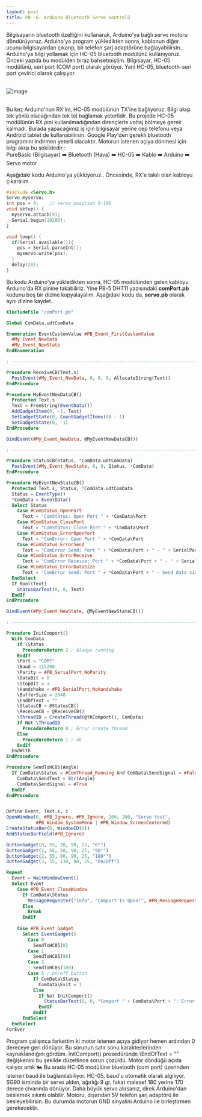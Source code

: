 ```yaml
---
layout: post
title: PB -6- Arduino Bluetooth Servo kontrolü
---
```


Bilgisayarın bluetooth özelliğini kullanarak, Arduino'ya bağlı servo motoru döndürüyoruz. Arduino'ya program yükledikten sonra, kablonun diğer ucunu bilgisayardan çıkarıp, bir telefon şarj adaptörüne bağlayabilirsin.<br>
Arduino'ya bilgi yollamak için HC-05 bluetooth modülünü kullanıyoruz. Önceki yazıda bu modülden biraz bahsetmiştim. Bilgisayar, HC-05 modülünü, seri port (COM port) olarak görüyor. Yani HC-05, bluetooth-seri port çevirici olarak çalışıyor. <br><br>

![image](https://github.com/user-attachments/assets/ca5a272b-9441-4e3b-ac48-5c81889dffec)<br><br>

Bu kez Arduino'nun RX'ini, HC-05 modülünün TX'ine bağlıyoruz. Bilgi akışı tek yönlü olacağından tek tel bağlamak yeterlidir. Bu projede HC-05 modülünün RX pini kullanılmadığından dirençlerle voltaj bölmeye gerek kalmadı. Burada yapacağımız iş için bilgisayar yerine cep telefonu veya Android tablet de kullanabilirsin. Google Play'den gerekli bluetooth programını indirmen yeterli olacaktır. Motorun istenen açıya dönmesi için bilgi akışı bu şekildedir :<br>
PureBasic (Bilgisayar) ➡️ Bluetooth (Hava) ➡️ HC-05 ➡️ Kablo ➡️ Arduino ➡️ Servo motor

Aşağıdaki kodu Arduino’ya yüklüyoruz.. Öncesinde, RX'e takılı olan kabloyu çıkaralım.

```c
#include <Servo.h>
Servo myservo;  
int pos = 0;    // servo position 0-180
void setup() {
  myservo.attach(9);  
  Serial.begin(19200);
}

void loop() {
  if(Serial.available()){
    pos = Serial.parseInt();
    myservo.write(pos); 
  }
  delay(20);
}
```

Bu kodu Arduino'ya yükledikten sonra, HC-05 modülünden gelen kabloyu Arduino'da RX pinine takabiliriz. Yine PB-5 DHT11 yazısındaki **comPort.pb** kodunu boş bir dizine kopyalayalım. Aşağıdaki kodu da, **servo.pb** olarak aynı dizine kaydet.

```pb
XIncludeFile "comPort.pb"

Global ComData.udtComData

Enumeration EventCustomValue #PB_Event_FirstCustomValue
  #My_Event_NewData
  #My_Event_NewState
EndEnumeration

; ---------------------------------------------------------------------------

Procedure ReceiveCB(Text.s)
  PostEvent(#My_Event_NewData, 0, 0, 0, AllocateString(Text))
EndProcedure

Procedure MyEventNewDataCB()
  Protected Text.s
  Text = FreeString(EventData())
  AddGadgetItem(0, -1, Text)
  SetGadgetState(0, CountGadgetItems(0) - 1)
  SetGadgetState(0, -1)
EndProcedure

BindEvent(#My_Event_NewData, @MyEventNewDataCB())

; ---------------------------------------------------------------------------

Procedure StatusCB(Status, *ComData.udtComData)
  PostEvent(#My_Event_NewState, 0, 0, Status, *ComData)
EndProcedure

Procedure MyEventNewStateCB()
  Protected Text.s, Status, *ComData.udtComData
  Status = EventType()
  *ComData = EventData()
  Select Status
    Case #ComStatus_OpenPort
      Text = "ComStatus: Open Port " + *ComData\Port
    Case #ComStatus_ClosePort
      Text = "ComStatus: Close Port " + *ComData\Port
    Case #ComStatus_ErrorOpenPort
      Text = "ComError: Open Port " + *ComData\Port
    Case #ComStatus_ErrorSend
      Text = "ComError Send: Port " + *ComData\Port + " - " + SerialPortErrorText(*ComData\SendError)
    Case #ComStatus_ErrorReceive
      Text = "ComError Receive: Port " + *ComData\Port + " - " + SerialPortErrorText(*ComData\ReceiveError)
    Case #ComStatus_ErrorDataSize
      Text = "ComError Send: Port " + *ComData\Port + " - Send data size to big."
  EndSelect
  If Bool(Text)
    StatusBarText(0, 0, Text)
  EndIf
EndProcedure

BindEvent(#My_Event_NewState, @MyEventNewStateCB())

; ---------------------------------------------------------------------------

Procedure InitComport()
  With ComData
    If \Status
      ProcedureReturn 2 ; Always running
    EndIf
    \Port = "COM7"
    \Baud = 115200
    \Parity = #PB_SerialPort_NoParity
    \DataBit = 8
    \StopBit = 1
    \Handshake = #PB_SerialPort_NoHandshake
    \BufferSize = 2048
    \EndOfText = ""
    \StatusCB = @StatusCB()
    \ReceiveCB = @ReceiveCB()
    \ThreadID = CreateThread(@thComport(), ComData)
    If Not \ThreadID
      ProcedureReturn 0 ; Error create thread
    Else
      ProcedureReturn 1 ; ok
    EndIf
  EndWith
EndProcedure

Procedure SendToHC05(Angle)
  If ComData\Status = #ComThread_Running And ComData\SendSignal = #False
    ComData\SendText = Str(Angle)
    ComData\SendSignal = #True
  EndIf
EndProcedure


Define Event, Text.s, i
OpenWindow(0, #PB_Ignore, #PB_Ignore, 200, 200, "Servo test", 
           #PB_Window_SystemMenu | #PB_Window_ScreenCentered)
CreateStatusBar(0, WindowID(0))
AddStatusBarField(#PB_Ignore)

ButtonGadget(0, 55, 20, 90, 25, "0°")
ButtonGadget(1, 55, 50, 90, 25, "90°")
ButtonGadget(2, 55, 80, 90, 25, "180°")
ButtonGadget(3, 55, 130, 90, 25, "On/Off")

Repeat
  Event = WaitWindowEvent()
  Select Event
    Case #PB_Event_CloseWindow
      If ComData\Status
        MessageRequester("Info", "Comport Is Open!", #PB_MessageRequester_Warning)
      Else
        Break
      EndIf
      
    Case #PB_Event_Gadget
      Select EventGadget()
        Case 0 
          SendToHC05(0)
        Case 1 
          SendToHC05(90)
        Case 2 
          SendToHC05(180)
        Case 3 ; on/off button
          If ComData\Status
            ComData\Exit = 1
          Else
            If Not InitComport()
              StatusBarText(0, 0, "Comport " + ComData\Port + ": Error Create Thread")
            EndIf
          EndIf
      EndSelect
  EndSelect
ForEver
```

Program çalışınca farkettim ki motor istenen açıya gidiyor hemen ardından 0 dereceye geri dönüyor. Bu sorunun satır sonu karakterlerinden kaynaklandığını gördüm. InitComport() prosedüründe \EndOfText = "" değişkenini bu şekilde düzeltince sorun çözüldü. Motor döndüğü açıda kalıyor artık 🏍️ Bu arada HC-05 modülüne bluetooth (com port) üzerinden istenen baud ile bağlanılabiliyor. HC-05, baud'u otomatik olarak algılıyor. SG90 isminde bir servo aldım, ağırlığı 9 gr. fakat malesef 180 yerine 170 derece civarında dönüyor. Daha büyük servo alırsanız, direk Arduino'dan beslemek sıkıntı olabilir. Motoru, dışarıdan 5V telefon şarj adaptörü ile besleyebilirsin. Bu durumda motorun GND sinyalini Arduino ile birleştirmen gerekecektir.
<br><br>

